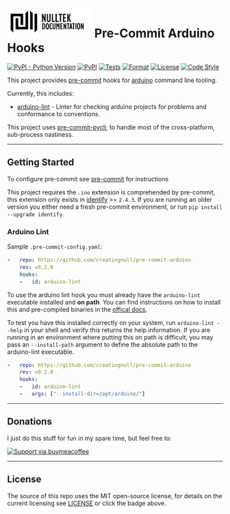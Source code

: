 # ![NullTek Documentation](https://raw.githubusercontent.com/CreatingNull/NullTek-Assets/main/img/logo/NullTekDocumentationLogo.png) Pre-Commit Arduino Hooks

[![PyPI - Python Version](https://img.shields.io/pypi/pyversions/pre-commit-arduino?style=flat-square&logo=python&logoColor=white)](https://pypi.org/project/pre-commit-arduino/)
[![PyPI](https://img.shields.io/pypi/v/pre-commit-arduino?style=flat-square&logo=pypi&logoColor=white)](https://pypi.org/project/pre-commit-arduino/)
[![Tests](https://img.shields.io/github/workflow/status/CreatingNull/pre-commit-arduino/pre-commit?logo=pre-commit&style=flat-square&label=format)](https://github.com/CreatingNull/pre-commit-arduino/actions/workflows/run-pre-commit.yaml)
[![Format](https://img.shields.io/github/workflow/status/CreatingNull/pre-commit-arduino/tests?logo=GitHub&style=flat-square&label=tests)](https://github.com/CreatingNull/pre-commit-arduino/actions/workflows/run-tests.yaml)
[![License](https://img.shields.io/github/license/CreatingNull/pre-commit-arduino?style=flat-square)](https://github.com/CreatingNull/Pre-Commit-Arduino/blob/master/LICENSE.md)
[![Code Style](https://img.shields.io/badge/style-black-000000.svg?style=flat-square)](https://github.com/psf/black)


This project provides [pre-commit](https://github.com/pre-commit/pre-commit) hooks for [arduino](https://github.com/arduino) command line tooling.

Currently, this includes:

* [arduino-lint](https://github.com/arduino/arduino-lint) - Linter for checking arduino projects for problems and conformance to conventions.

This project uses [pre-commit-pycli](https://github.com/CreatingNull/Pre-Commit-PyCLI), to handle most of the cross-platform, sub-process nastiness.

---

## Getting Started

To configure pre-commit see [pre-commit](https://github.com/pre-commit/pre-commit) for instructions

This project requires the `.ino` extension is comprehended by pre-commit, this extension only exists in [identify](https://github.com/pre-commit/identify) >= `2.4.3`.
If you are running an older version you either need a fresh pre-commit environment, or run `pip install --upgrade identify`.

### Arduino Lint

Sample `.pre-commit-config.yaml`:

```yaml
-   repo: https://github.com/creatingnull/pre-commit-arduino
    rev: v0.2.0
    hooks:
    -   id: arduino-lint
```

To use the arduino lint hook you must already have the `arduino-lint` executable installed and **on path**.
You can find instructions on how to install this and pre-compiled binaries in the [offical docs](https://arduino.github.io/arduino-lint/latest/installation/).

To test you have this installed correctly on your system, run `arduino-lint --help` in your shell and verify this returns the help information.
If you are running in an environment where putting this on path is difficult, you may pass an `--install-path` argument to define the absolute path to the arduino-lint executable.

```yaml
-   repo: https://github.com/creatingnull/pre-commit-arduino
    rev: v0.2.0
    hooks:
    -   id: arduino-lint
    -   args: ["--install-dir=/opt/arduino/"]
```

---

## Donations

I just do this stuff for fun in my spare time, but feel free to:

[![Support via buymeacoffee](https://www.buymeacoffee.com/assets/img/custom_images/orange_img.png)](https://www.buymeacoffee.com/nulltek)

---

## License

The source of this repo uses the MIT open-source license, for details on the current licensing see [LICENSE](https://github.com/CreatingNull/Pre-Commit-Arduino/blob/master/LICENSE.md) or click the badge above.
